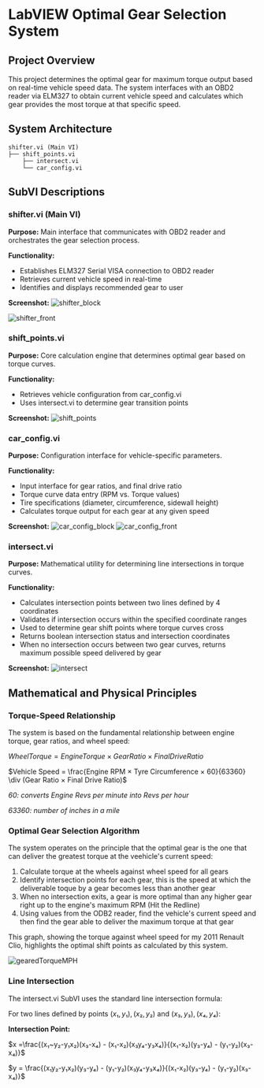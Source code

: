 # LabVIEW Optimal Gear Selection System

## Project Overview

This project determines the optimal gear for maximum torque output based on real-time vehicle speed data. The system interfaces with an OBD2 reader via ELM327 to obtain current vehicle speed and calculates which gear provides the most torque at that specific speed.

## System Architecture

```
shifter.vi (Main VI)
├── shift_points.vi
    ├── intersect.vi
    └── car_config.vi
```

## SubVI Descriptions

### shifter.vi (Main VI)
**Purpose:** Main interface that communicates with OBD2 reader and orchestrates the gear selection process.

**Functionality:**
- Establishes ELM327 Serial VISA connection to OBD2 reader
- Retrieves current vehicle speed in real-time
- Identifies and displays recommended gear to user

**Screenshot:**
![shifter_block](https://raw.githubusercontent.com/WllDxn/Gearshift-Indicator/refs/heads/master/img/shifter_block.png)

![shifter_front](https://raw.githubusercontent.com/WllDxn/Gearshift-Indicator/refs/heads/master/img/shifter_front.png)

### shift_points.vi
**Purpose:** Core calculation engine that determines optimal gear based on torque curves.

**Functionality:**
- Retrieves vehicle configuration from car_config.vi
- Uses intersect.vi to determine gear transition points

**Screenshot:**
![shift_points](https://raw.githubusercontent.com/WllDxn/Gearshift-Indicator/refs/heads/master/img/shift_points_block.png)

### car_config.vi
**Purpose:** Configuration interface for vehicle-specific parameters.

**Functionality:**
- Input interface for gear ratios, and final drive ratio
- Torque curve data entry (RPM vs. Torque values)
- Tire specifications (diameter, circumference, sidewall height)
- Calculates torque output for each gear at any given speed

**Screenshot:**
![car_config_block](https://raw.githubusercontent.com/WllDxn/Gearshift-Indicator/refs/heads/master/img/car_config_block.png)
![car_config_front](https://raw.githubusercontent.com/WllDxn/Gearshift-Indicator/refs/heads/master/img/car_config_front.png)

### intersect.vi
**Purpose:** Mathematical utility for determining line intersections in torque curves.

**Functionality:**
- Calculates intersection points between two lines defined by 4 coordinates
- Validates if intersection occurs within the specified coordinate ranges
- Used to determine gear shift points where torque curves cross
- Returns boolean intersection status and intersection coordinates
- When no intersection occurs between two gear curves, returns maximum possible speed delivered by gear

**Screenshot:**
![intersect](https://raw.githubusercontent.com/WllDxn/Gearshift-Indicator/refs/heads/master/img/intersect_block.png)

## Mathematical and Physical Principles

### Torque-Speed Relationship

The system is based on the fundamental relationship between engine torque, gear ratios, and wheel speed:

$Wheel Torque = Engine Torque × Gear Ratio × Final Drive Ratio$

$Vehicle Speed = \frac{Engine RPM × Tyre Circumference × 60}{63360} \div (Gear Ratio × Final Drive Ratio)$

*60: converts Engine Revs per minute into Revs per hour*

*63360: number  of inches in a mile*

### Optimal Gear Selection Algorithm

The system operates on the principle that the optimal gear is the one that can deliver the greatest torque at the veehicle's current speed:

1. Calculate torque at the wheels against wheel speed for all gears
2. Identify intersection points for each gear, this is the speed at which the deliverable toque by a gear becomes less than another gear
3. When no intersection exits, a gear is more optimal than any higher gear right up to the engine's maximum RPM (Hit the Redline)
4. Using values from the ODB2 reader, find the vehicle's current speed and then find the gear able to deliver the maximum torque at that gear

This graph, showing the torque against wheel speed for my 2011 Renault Clio, highlights the optimal shift points as calculated by this system. 

![gearedTorqueMPH](https://raw.githubusercontent.com/WllDxn/Gearshift-Indicator/refs/heads/master/img/gearedTorqeMPH.png)
### Line Intersection

The intersect.vi SubVI uses the standard line intersection formula:

For two lines defined by points $(x₁,y₁),(x₂,y₂)$ and $(x₃,y₃),(x₄,y₄)$:

**Intersection Point:**

$x =\frac{(x₁~y₂-y₁x₂)(x₃-x₄) - (x₁-x₂)(x₃y₄-y₃x₄)}{(x₁-x₂)(y₃-y₄) - (y₁-y₂)(x₃-x₄)}$

$y = \frac{(x₁y₂-y₁x₂)(y₃-y₄) - (y₁-y₂)(x₃y₄-y₃x₄)}{(x₁-x₂)(y₃-y₄) - (y₁-y₂)(x₃-x₄)}$
